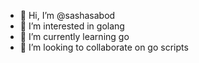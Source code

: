 - 👋 Hi, I’m @sashasabod
- 👀 I’m interested in golang
- 🌱 I’m currently learning go
- 💞️ I’m looking to collaborate on go scripts

